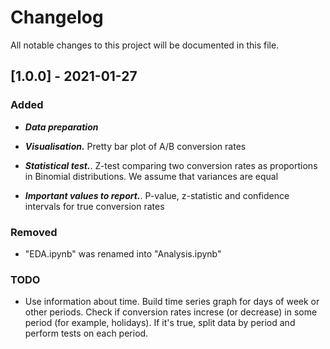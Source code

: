 # Changelog

All notable changes to this project will be documented in this file.

## [1.0.0] - 2021-01-27

### Added

- ***Data preparation***

- ***Visualisation.*** Pretty bar plot of A/B conversion rates

- ***Statistical test.***. Z-test comparing two conversion rates as proportions in Binomial distributions. We assume that variances are equal

- ***Important values to report.***. P-value, z-statistic and confidence intervals for true conversion rates

### Removed

- "EDA.ipynb" was renamed into "Analysis.ipynb"

### TODO

- Use information about time. Build time series graph for days of week or other periods. Check if conversion rates increse (or decrease) in some period (for example, holidays). If it's true, split data by period and perform tests on each period.
